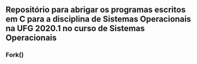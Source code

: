 ## Repositório para abrigar os programas escritos em C para a disciplina de Sistemas Operacionais na UFG 2020.1 no curso de Sistemas Operacionais

### Fork()